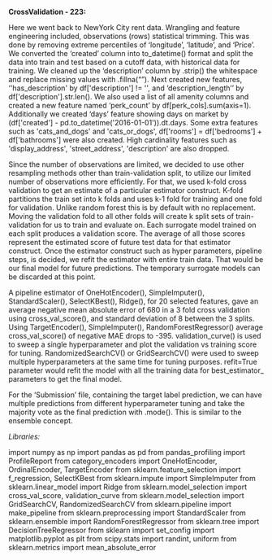 **CrossValidation - 223:** 

Here we went back to NewYork City rent data. Wrangling and feature engineering included, observations (rows) statistical trimming. This was done by removing extreme percentiles of ‘longitude’, ‘latitude’, and ‘Price’. We converted the ‘created’ column into to_datetime() format and split the data into train and test based on a cutoff data, with historical data for training. We cleaned up the ‘description’ column by .strip() the whitespace and replace missing values with .fillna(“”). Next created new features, ‘'has_description' by df['description'] != '', and ‘description_length’’ by df['description'].str.len(). We also used a list of all amenity columns and created a new feature named ‘perk_count’ by df[perk_cols].sum(axis=1). Additionally we created ‘days’ feature showing days on market by (df['created'] - pd.to_datetime('2016-01-01')).dt.days. Some extra features such as 'cats_and_dogs' and 'cats_or_dogs', df['rooms'] = df['bedrooms'] + df['bathrooms'] were also created. High cardinality features such as 'display_address', 'street_address', 'description' are also dropped. 

Since the number of observations are limited, we decided to use other resampling methods other than train-validation split, to utilize our limited number of observations more efficiently. For that, we used k-fold cross validation to get an estimate of a particular estimator construct. K-fold partitions the train set into k folds and uses k-1 fold for training and one fold for validation. Unlike random forest this is by default with no replacement. Moving the validation fold to all other folds will create k split sets of train-validation for us to train and evaluate on. Each surrogate model trained on each split produces a validation score. The average of all those scores represent the estimated score of future test data for that estimator construct. Once the estimator construct such as hyper parameters, pipeline steps, is decided, we refit the estimator with entire train data. That would be our final model for future predictions. The temporary surrogate models can be discarded at this point.

A pipeline estimator of OneHotEncoder(), SimpleImputer(), StandardScaler(), SelectKBest(), Ridge(), for 20 selected features, gave an average negative mean absolute error of 680  in a 3 fold cross validation using cross_val_score(), and standard deviation of 8 between the 3 splits. Using TargetEncoder(), SimpleImputer(), RandomForestRegressor() average cross_val_score() of negative MAE drops to -395. validation_curve() is used to sweep a single hyperparameter and plot the validation vs training score for tuning. RandomizedSearchCV() or GridSearchCV() were used to sweep multiple hyperparameters at the same time for tuning purposes. refit=True parameter would refit the model with all the training data for best_estimator_ parameters to get the final model. 

For the ‘Submission’ file, containing the target label prediction, we can have multiple predictions from different hyperparameter tuning and take the majority vote as the final prediction with .mode(). This is similar to the ensemble concept.

*Libraries:*

import numpy as np
import pandas as pd
from pandas_profiling import ProfileReport
from category_encoders import OneHotEncoder, OrdinalEncoder, TargetEncoder
from sklearn.feature_selection import f_regression, SelectKBest
from sklearn.impute import SimpleImputer
from sklearn.linear_model import Ridge
from sklearn.model_selection import cross_val_score, validation_curve
from sklearn.model_selection import GridSearchCV, RandomizedSearchCV
from sklearn.pipeline import make_pipeline
from sklearn.preprocessing import StandardScaler
from sklearn.ensemble import RandomForestRegressor
from sklearn.tree import DecisionTreeRegressor
from sklearn import set_config
import matplotlib.pyplot as plt
from scipy.stats import randint, uniform
from sklearn.metrics import mean_absolute_error
